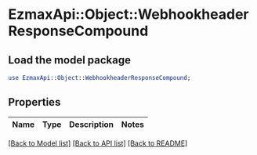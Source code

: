 # EzmaxApi::Object::WebhookheaderResponseCompound

## Load the model package
```perl
use EzmaxApi::Object::WebhookheaderResponseCompound;
```

## Properties
Name | Type | Description | Notes
------------ | ------------- | ------------- | -------------

[[Back to Model list]](../README.md#documentation-for-models) [[Back to API list]](../README.md#documentation-for-api-endpoints) [[Back to README]](../README.md)


